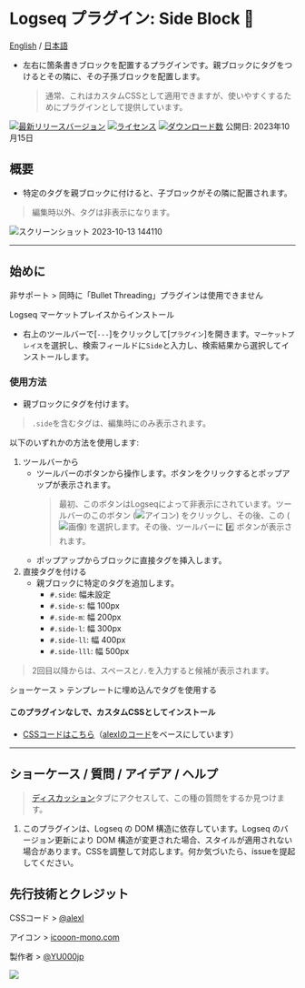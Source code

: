# Logseq プラグイン: Side Block 🥦

[English](https://github.com/YU000jp/logseq-plugin-side-block) / [日本語](https://github.com/YU000jp/logseq-plugin-side-block/blob/main/readme.ja.md)

- 左右に箇条書きブロックを配置するプラグインです。親ブロックにタグをつけるとその隣に、その子孫ブロックを配置します。
   > 通常、これはカスタムCSSとして適用できますが、使いやすくするためにプラグインとして提供しています。

[![最新リリースバージョン](https://img.shields.io/github/v/release/YU000jp/logseq-plugin-side-block)](https://github.com/YU000jp/logseq-plugin-side-block/releases)
[![ライセンス](https://img.shields.io/github/license/YU000jp/logseq-plugin-side-block?color=blue)](https://github.com/YU000jp/logseq-plugin-side-block/LICENSE)
[![ダウンロード数](https://img.shields.io/github/downloads/YU000jp/logseq-plugin-side-block/total.svg)](https://github.com/YU000jp/logseq-plugin-side-block/releases)
  公開日: 2023年10月15日

## 概要

- 特定のタグを親ブロックに付けると、子ブロックがその隣に配置されます。
> 編集時以外、タグは非表示になります。

![スクリーンショット 2023-10-13 144110](https://github.com/YU000jp/logseq-plugin-side-block/assets/111847207/c85ebc5e-9442-42c0-bac5-1616203483ca)

---

## 始めに

非サポート > 同時に「Bullet Threading」プラグインは使用できません

Logseq マーケットプレイスからインストール
  - 右上のツールバーで[`---`]をクリックして[`プラグイン`]を開きます。`マーケットプレイス`を選択し、検索フィールドに`Side`と入力し、検索結果から選択してインストールします。

### 使用方法

- 親ブロックにタグを付けます。
> `.side`を含むタグは、編集時にのみ表示されます。

以下のいずれかの方法を使用します:

1. ツールバーから
   - ツールバーのボタンから操作します。ボタンをクリックするとポップアップが表示されます。
     > 最初、このボタンはLogseqによって非表示にされています。ツールバーのこのボタン (![アイコン](https://github.com/YU000jp/logseq-plugin-bullet-point-custom-icon/assets/111847207/136f9d0f-9dcf-4942-9821-c9f692fcfc2f)) をクリックし、その後、この (![画像](https://github.com/YU000jp/logseq-plugin-side-block/assets/111847207/726d00da-f665-4eb1-ac15-77e10a24dcae)) を選択します。その後、ツールバーに #️⃣ ボタンが表示されます。
   - ポップアップからブロックに直接タグを挿入します。
1. 直接タグを付ける
   - 親ブロックに特定のタグを追加します。
     - `#.side`: 幅未設定
     - `#.side-s`: 幅 100px
     - `#.side-m`: 幅 200px
     - `#.side-l`: 幅 300px
     - `#.side-ll`: 幅 400px
     - `#.side-lll`: 幅 500px
  > 2回目以降からは、スペースと`/.`を入力すると候補が表示されます。

ショーケース > テンプレートに埋め込んでタグを使用する

#### このプラグインなしで、カスタムCSSとしてインストール

- [CSSコードはこちら](https://github.com/YU000jp/logseq-plugin-side-block/blob/main/src/style.css)（[alexlのコード](https://codeberg.org/alexl/for-logseq)をベースにしています）

---

## ショーケース / 質問 / アイデア / ヘルプ

> [ディスカッション](https://github.com/YU000jp/logseq-plugin-side-block/discussions)タブにアクセスして、この種の質問をするか見つけます。

1. このプラグインは、Logseq の DOM 構造に依存しています。Logseq のバージョン更新により DOM 構造が変更された場合、スタイルが適用されない場合があります。CSSを調整して対応します。何か気づいたら、issueを提起してください。

## 先行技術とクレジット

CSSコード > [@alexl](https://codeberg.org/alexl/for-logseq)

アイコン > [icooon-mono.com](https://icooon-mono.com/00372-%e3%83%96%e3%83%ad%e3%83%83%e3%82%b3%e3%83%aa%e3%83%bc/)

製作者 > [@YU000jp](https://github.com/YU000jp)

<a href="https://www.buymeacoffee.com/yu000japan"><img src="https://img.buymeacoffee.com/button-api/?text=Buy me a pizza&emoji=🍕&slug=yu000japan&button_colour=FFDD00&font_colour=000000&font_family=Poppins&outline_colour=000000&coffee_colour=ffffff" /></a>
